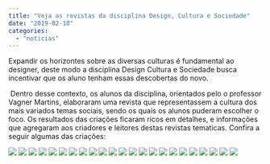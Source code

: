 ```yaml
---
title: "Veja as revistas da disciplina Design, Cultura e Sociedade"
date: "2019-02-18"
categories: 
  - "noticias"
---
```


Expandir os horizontes sobre as diversas culturas é fundamental ao designer, deste modo a disciplina Design Cultura e Sociedade busca incentivar que os aluno tenham essas descobertas do novo.

<!-- more -->

 Dentro desse contexto, os alunos da disciplina, orientados pelo o professor Vagner Martins, elaboraram uma revista que representassem a cultura dos mais variados temas sociais, sendo os quais os alunos puderam escolher o foco. Os resultados das criações ficaram ricos em detalhes, e informações que agregaram aos criadores e leitores destas revistas tematicas. Confira a seguir algumas das criações:

![](/img/antigo/2018/12/DSC_3311-1.jpg)
![](/img/antigo/2018/12/DSC_3314-1.jpg)
![](/img/antigo/2018/12/DSC_3315.jpg)
![](/img/antigo/2018/12/DSC_3320.jpg)
![](/img/antigo/2018/12/DSC_3323.jpg)
![](/img/antigo/2018/12/DSC_3327-2.jpg)
![](/img/antigo/2018/12/DSC_3329.jpg)
![](/img/antigo/2018/12/DSC_3331.jpg)
![](/img/antigo/2018/12/DSC_3333.jpg)
![](/img/antigo/2018/12/DSC_3337.jpg)
![](/img/antigo/2018/12/DSC_3339.jpg)
![](/img/antigo/2018/12/DSC_3341.jpg)
![](/img/antigo/2018/12/DSC_3344.jpg)
![](/img/antigo/2018/12/DSC_3347.jpg)
![](/img/antigo/2018/12/DSC_3355.jpg)
![](/img/antigo/2018/12/DSC_3358.jpg)
![](/img/antigo/2018/12/DSC_3361.jpg)
![](/img/antigo/2018/12/DSC_3364.jpg)
![](/img/antigo/2018/12/DSC_3365.jpg)
![](/img/antigo/2018/12/DSC_3367.jpg)
![](/img/antigo/2018/12/DSC_3372.jpg)
![](/img/antigo/2018/12/DSC_3374.jpg)
![](/img/antigo/2018/12/DSC_3375.jpg)
